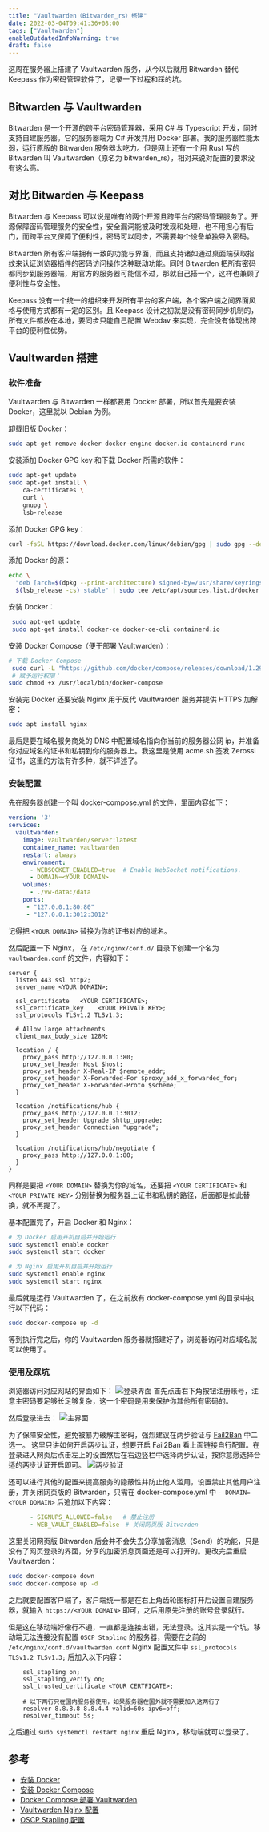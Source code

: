 ```yaml
---
title: "Vaultwarden（Bitwarden_rs）搭建"
date: 2022-03-04T09:41:36+08:00
tags: ["Vaultwarden"]
enableOutdatedInfoWarning: true
draft: false 
---
```

这周在服务器上搭建了 Vaultwarden 服务，从今以后就用 Bitwarden 替代 Keepass 作为密码管理软件了，记录一下过程和踩的坑。

<!--more-->

## Bitwarden 与 Vaultwarden
Bitwarden 是一个开源的跨平台密码管理器，采用 C# 与 Typescript 开发，同时支持自建服务器。它的服务器端为 C# 开发并用 Docker 部署。我的服务器性能太弱，运行原版的 Bitwarden 服务器太吃力。但是网上还有一个用 Rust 写的 Bitwarden 叫 Vaultwarden（原名为 bitwarden_rs），相对来说对配置的要求没有这么高。

## 对比 Bitwarden 与 Keepass
Bitwarden 与 Keepass 可以说是唯有的两个开源且跨平台的密码管理服务了。开源保障密码管理服务的安全性，安全漏洞能被及时发现和处理，也不用担心有后门，而跨平台又保障了便利性，密码可以同步，不需要每个设备单独导入密码。

Bitwarden 所有客户端拥有一致的功能与界面，而且支持诸如通过桌面端获取指纹来认证浏览器插件的密码访问操作这种联动功能。同时 Bitwarden 把所有密码都同步到服务器端，用官方的服务器可能信不过，那就自己搭一个，这样也兼顾了便利性与安全性。

Keepass 没有一个统一的组织来开发所有平台的客户端，各个客户端之间界面风格与使用方式都有一定的区别。且 Keepass 设计之初就是没有密码同步机制的，所有文件都放在本地，要同步只能自己配置 Webdav 来实现，完全没有体现出跨平台的便利性优势。


## Vaultwarden 搭建

### 软件准备 
Vaultwarden 与 Bitwarden 一样都要用 Docker 部署，所以首先是要安装 Docker，这里就以 Debian 为例。

卸载旧版 Docker：
```Bash
sudo apt-get remove docker docker-engine docker.io containerd runc
```

安装添加 Docker GPG key 和下载 Docker 所需的软件：
```Bash
sudo apt-get update
sudo apt-get install \
    ca-certificates \
    curl \
    gnupg \
    lsb-release
```

添加 Docker GPG key：
```Bash
curl -fsSL https://download.docker.com/linux/debian/gpg | sudo gpg --dearmor -o /usr/share/keyrings/docker-archive-keyring.gpg
```

添加 Docker 的源：
```Bash
echo \
  "deb [arch=$(dpkg --print-architecture) signed-by=/usr/share/keyrings/docker-archive-keyring.gpg] https://download.docker.com/linux/debian \
  $(lsb_release -cs) stable" | sudo tee /etc/apt/sources.list.d/docker.list > /dev/null
```

安装 Docker：
```Bash
 sudo apt-get update
 sudo apt-get install docker-ce docker-ce-cli containerd.io
```

安装 Docker Compose（便于部署 Vaultwarden）：
```Bash
# 下载 Docker Compose
 sudo curl -L "https://github.com/docker/compose/releases/download/1.29.2/docker-compose-$(uname -s)-$(uname -m)" -o /usr/local/bin/docker-compose 
 # 赋予运行权限：
sudo chmod +x /usr/local/bin/docker-compose
```

安装完 Docker 还要安装 Nginx 用于反代 Vaultwarden 服务并提供 HTTPS 加解密：
```Bash
sudo apt install nginx
```

最后是要在域名服务商处的 DNS 中配置域名指向你当前的服务器公网 ip，并准备你对应域名的证书和私钥到你的服务器上。我这里是使用 acme.sh 签发 Zerossl 证书，这里的方法有许多种，就不详述了。


### 安装配置
先在服务器创建一个叫 docker-compose.yml 的文件，里面内容如下：
```yaml
version: '3'
services:
  vaultwarden:
    image: vaultwarden/server:latest
    container_name: vaultwarden
    restart: always
    environment:
      - WEBSOCKET_ENABLED=true  # Enable WebSocket notifications.
      - DOMAIN=<YOUR DOMAIN>
    volumes:
      - ./vw-data:/data
    ports:
     - "127.0.0.1:80:80"
     - "127.0.0.1:3012:3012"
```
记得把 `<YOUR DOMAIN>` 替换为你的证书对应的域名。


然后配置一下 Nginx， 在 `/etc/nginx/conf.d/` 目录下创建一个名为 `vaultwarden.conf` 的文件，内容如下：
```Nginx
server {
  listen 443 ssl http2;
  server_name <YOUR DOMAIN>;

  ssl_certificate   <YOUR CERTIFICATE>;
  ssl_certificate_key    <YOUR PRIVATE KEY>;
  ssl_protocols TLSv1.2 TLSv1.3;
  
  # Allow large attachments
  client_max_body_size 128M;

  location / {
    proxy_pass http://127.0.0.1:80;
    proxy_set_header Host $host;
    proxy_set_header X-Real-IP $remote_addr;
    proxy_set_header X-Forwarded-For $proxy_add_x_forwarded_for;
    proxy_set_header X-Forwarded-Proto $scheme;
  }
  
  location /notifications/hub {
    proxy_pass http://127.0.0.1:3012;
    proxy_set_header Upgrade $http_upgrade;
    proxy_set_header Connection "upgrade";
  }
  
  location /notifications/hub/negotiate {
    proxy_pass http://127.0.0.1:80;
  }
}
```
同样是要把 `<YOUR DOMAIN>` 替换为你的域名，还要把 `<YOUR CERTIFICATE>` 和 `<YOUR PRIVATE KEY>` 分别替换为服务器上证书和私钥的路径，后面都是如此替换，就不再提了。


基本配置完了，开启 Docker 和 Nginx：
```Bash
# 为 Docker 启用开机自启并开始运行
sudo systemctl enable docker
sudo systemctl start docker

# 为 Nginx 启用开机自启并开始运行
sudo systemctl enable nginx
sudo systemctl start nginx
```


最后就是运行 Vaultwarden 了，在之前放有 docker-compose.yml 的目录中执行以下代码：
```Bash
sudo docker-compose up -d
```
等到执行完之后，你的 Vaultwarden 服务器就搭建好了，浏览器访问对应域名就可以使用了。


### 使用及踩坑
浏览器访问对应网站的界面如下：
![登录界面](/static/images/login.png)
首先点击右下角按钮注册账号，注意主密码要足够长足够复杂，这一个密码是用来保护你其他所有密码的。


然后登录进去：
![主界面](/static/images/vault.png)


为了保障安全性，避免被暴力破解主密码，强烈建议在两步验证与 [Fail2Ban](https://github.com/dani-garcia/vaultwarden/wiki/Fail2Ban-Setup) 中二选一。
这里只讲如何开启两步认证，想要开启 Fail2Ban 看上面链接自行配置。在登录进入网页后点击左上的设置然后在右边竖栏中选择两步认证，按你意愿选择合适的两步认证开启即可。
![两步验证](/static/images/2FA.png)


还可以进行其他的配置来提高服务的隐蔽性并防止他人滥用，设置禁止其他用户注册，并关闭网页版的 Bitwarden，只需在 docker-compose.yml 中 `- DOMAIN=<YOUR DOMAIN>` 后追加以下内容：
```yaml
      - SIGNUPS_ALLOWED=false   # 禁止注册
      - WEB_VAULT_ENABLED=false　# 关闭网页版 Bitwarden
```
这里关闭网页版 Bitwarden 后会并不会失去分享加密消息（Send）的功能，只是没有了网页登录的界面，分享的加密消息页面还是可以打开的。更改完后重启 Vaultwarden：
```Bash
sudo docker-compose down
sudo docker-compose up -d
```


之后就要配置客户端了，客户端统一都是在右上角齿轮图标打开后设置自建服务器，就输入 `https://<YOUR DOMAIN>` 即可，之后用原先注册的账号登录就行。

但是这在移动端好像行不通，一直都是连接出错，无法登录。这其实是一个坑，移动端无法连接没有配置 `OSCP Stapling` 的服务器，需要在之前的 `/etc/nginx/conf.d/vaultwarden.conf` Nginx 配置文件中 `ssl_protocols TLSv1.2 TLSv1.3;` 后加入以下内容：
```nginx
    ssl_stapling on;
    ssl_stapling_verify on;
    ssl_trusted_certificate <YOUR CERTFICATE>;

    # 以下两行只在国内服务器使用，如果服务器在国外就不需要加入这两行了
    resolver 8.8.8.8 8.8.4.4 valid=60s ipv6=off;
    resolver_timeout 5s;
```
之后通过 `sudo systemctl restart nginx` 重启 Nginx，移动端就可以登录了。


## 参考
* [安装 Docker](https://docs.docker.com/engine/install/debian/)
* [安装 Docker Compose](https://docs.docker.com/compose/install/)
* [Docker Compose 部署 Vaultwarden](https://github.com/dani-garcia/vaultwarden/wiki/Using-Docker-Compose)
* [Vaultwarden Nginx 配置](https://github.com/dani-garcia/vaultwarden/wiki/Proxy-examples)
* [OSCP Stapling 配置](https://wangejiba.com/4709.html)





